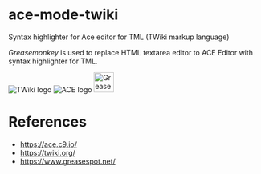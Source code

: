 # ace-mode-twiki
Syntax highlighter for Ace editor for TML (TWiki markup language)

*Greasemonkey* is used to replace HTML textarea editor to ACE Editor with syntax highlighter for TML.

![TWiki logo](https://twiki.org/p/pub/TWiki04x01/TWikiLogos/T-logo-88x31-t.gif)
![ACE logo](https://ace.c9.io/doc/site/images/ace-tab.png)
<img alt="Greasemonkey" src="https://upload.wikimedia.org/wikipedia/commons/thumb/f/fc/Greasemonkey.svg/220px-Greasemonkey.svg.png" width="40"  />

# References

* https://ace.c9.io/
* https://twiki.org/
* https://www.greasespot.net/
